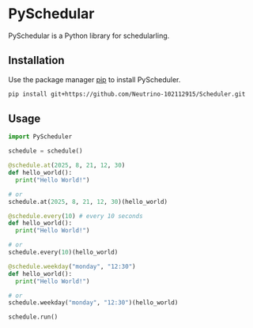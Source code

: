 # PySchedular

PySchedular is a Python library for schedularling.

## Installation

Use the package manager [pip](https://pip.pypa.io/en/stable/) to install PyScheduler.

```bash
pip install git+https://github.com/Neutrino-102112915/Scheduler.git
```

## Usage

```python
import PyScheduler

schedule = schedule()

@schedule.at(2025, 8, 21, 12, 30)
def hello_world():
  print("Hello World!")

# or
schedule.at(2025, 8, 21, 12, 30)(hello_world)

@schedule.every(10) # every 10 seconds
def hello_world():
  print("Hello World!")

# or
schedule.every(10)(hello_world)

@schedule.weekday("monday", "12:30")
def hello_world():
  print("Hello World!")

# or
schedule.weekday("monday", "12:30")(hello_world)

schedule.run()
```
